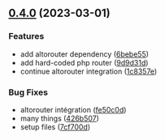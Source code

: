 

## [0.4.0](https://github.com/noordotda/rewindRadio/compare/1.0.1...0.4.0) (2023-03-01)


### Features

* add altorouter dependency ([6bebe55](https://github.com/noordotda/rewindRadio/commit/6bebe55fe06f0529fe2c15be5b7bd3d17ceea25c))
* add hard-coded php router ([9d9d31d](https://github.com/noordotda/rewindRadio/commit/9d9d31de06266153205e1f8ba05dd4a4bd6ede36))
* continue altorouter integration ([1c8357e](https://github.com/noordotda/rewindRadio/commit/1c8357e70372ad525b245191c1ce781a5fd34ab6))


### Bug Fixes

* altorouter intégration ([fe50c0d](https://github.com/noordotda/rewindRadio/commit/fe50c0d716f88338dedf62df696cc459fcf9e465))
* many things ([426b507](https://github.com/noordotda/rewindRadio/commit/426b507d6a6975dc0ac703bb93c03e74c28c25d6))
* setup files ([7cf700d](https://github.com/noordotda/rewindRadio/commit/7cf700dfe1f0050a016719fd4aee7f8560b0122e))